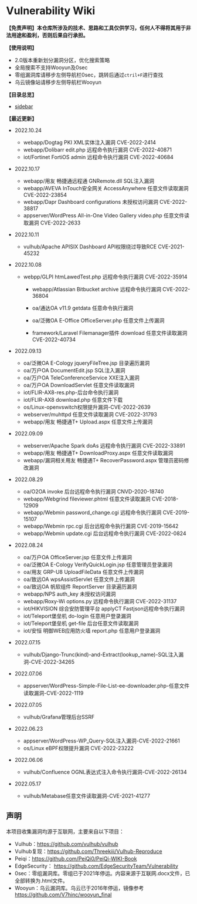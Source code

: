 # Vulnerability Wiki
**【免责声明】本仓库所涉及的技术、思路和工具仅供学习，任何人不得将其用于非法用途和盈利，否则后果自行承担。**

**【使用说明】**

- 2.0版本重新划分漏洞分区，优化搜索策略
- 全局搜索不支持Wooyun及0sec
- 零组漏洞库请移步左侧导航栏0sec，跳转后通过`ctril+F`进行查找
- 乌云镜像站请移步左侧导航栏Wooyun

**【目录总览】**

- [sidebar](_sidebar.md)

**【最近更新】**

- 2022.10.24
  - webapp/Dogtag PKI XML实体注入漏洞 CVE-2022-2414
  - webapp/Dolibarr edit.php 远程命令执行漏洞 CVE-2022-40871
  - iot/Fortinet FortiOS admin 远程命令执行漏洞 CVE-2022-40684
  
- 2022.10.17
  - webapp/用友 畅捷通远程通 GNRemote.dll SQL注入漏洞
  - webapp/AVEVA InTouch安全网关 AccessAnywhere 任意文件读取漏洞 CVE-2022-23854 
  - webapp/Dapr Dashboard configurations 未授权访问漏洞 CVE-2022-38817
  - appserver/WordPress All-in-One Video Gallery video.php 任意文件读取漏洞 CVE-2022-2633

- 2022.10.11
  - vulhub/Apache APISIX Dashboard API权限绕过导致RCE CVE-2021-45232
- 2022.10.08

  - webpp/GLPI htmLawedTest.php 远程命令执行漏洞 CVE-2022-35914
  
  
    - webapp/Atlassian Bitbucket archive 远程命令执行漏洞 CVE-2022-36804
  
  
  
    - oa/通达OA v11.9 getdata 任意命令执行漏洞
  
  
  
    - oa/泛微OA E-Office OfficeServer.php 任意文件上传漏洞
  
  
  
    - framework/Laravel Filemanager插件 download 任意文件读取漏洞 CVE-2022-40734
  


- 2022.09.13
  - oa/泛微OA E-Cology jqueryFileTree.jsp 目录遍历漏洞
  - oa/万户OA DocumentEdit.jsp SQL注入漏洞
  - oa/万户OA TeleConferenceService XXE注入漏洞
  - oa/万户OA DownloadServlet 任意文件读取漏洞  
  - iot/FLIR-AX8-res.php-后台命令执行漏洞 
  - iot/FLIR-AX8 download.php 任意文件下载
  - os/Linux-openvswitch权限提升漏洞-CVE-2022-2639 
  - webserver/muhttpd 任意文件读取漏洞 CVE-2022-31793
  - webapp/用友 畅捷通T+ Upload.aspx 任意文件上传漏洞
- 2022.09.09
  - webserver/Apache Spark doAs 远程命令执行漏洞 CVE-2022-33891
  - webapp/用友 畅捷通T+ DownloadProxy.aspx 任意文件读取漏洞
  - webapp/漏洞相关用友 畅捷通T+ RecoverPassword.aspx 管理员密码修改漏洞
- 2022.08.29
  - oa/O2OA invoke 后台远程命令执行漏洞 CNVD-2020-18740
  - webapp/Webgrind fileviewer.phtml 任意文件读取漏洞 CVE-2018-12909
  - webapp/Webmin password_change.cgi 远程命令执行漏洞 CVE-2019-15107
  - webapp/Webmin rpc.cgi 后台远程命令执行漏洞 CVE-2019-15642
  - webapp/Webmin update.cgi 后台远程命令执行漏洞 CVE-2022-0824
- 2022.08.24 
  - oa/万户OA OfficeServer.jsp 任意文件上传漏洞
  - oa/泛微OA E-Cology VerifyQuickLogin.jsp 任意管理员登录漏洞
  - oa/用友 GRP-U8 UploadFileData 任意文件上传漏洞
  - oa/致远OA wpsAssistServlet 任意文件上传漏洞
  - oa/致远OA 帆软组件 ReportServer 目录遍历漏洞
  - webapp/NPS auth_key 未授权访问漏洞
  - webapp/Roxy-Wi options.py 远程命令执行漏洞 CVE-2022-31137
  - iot/HIKVISION 综合安防管理平台 applyCT Fastjson远程命令执行漏洞
  - iot/Teleport堡垒机 do-login 任意用户登录漏洞
  - iot/Teleport堡垒机 get-file 后台任意文件读取漏洞
  - iot/安恒 明御WEB应用防火墙 report.php 任意用户登录漏洞
- 2022.07.15 
  - vulhub/Django-Trunc(kind)-and-Extract(lookup_name)-SQL注入漏洞-CVE-2022-34265

- 2022.07.06 
  - appserver/WordPress-Simple-File-List-ee-downloader.php-任意文件读取漏洞-CVE-2022-1119

- 2022.07.05 
  - vulhub/Grafana管理后台SSRF

- 2022.06.23 
  - appserver/WordPress-WP_Query-SQL注入漏洞-CVE-2022-21661
  - os/Linux eBPF权限提升漏洞 CVE-2022-23222

- 2022.06.06 
  - vulhub/Confluence OGNL表达式注入命令执行漏洞-CVE-2022-26134

- 2022.05.17
  -  vulhub/Metabase任意文件读取漏洞-CVE-2021-41277


## 声明

本项目收集漏洞均源于互联网，主要来自以下项目：

- Vulhub：https://github.com/vulhub/vulhub
- Vulhub复现：https://github.com/Threekiii/Vulhub-Reproduce
- Peiqi：https://github.com/PeiQi0/PeiQi-WIKI-Book
- EdgeSecurity： https://github.com/EdgeSecurityTeam/Vulnerability
- 0sec：零组漏洞库。零组已于2021年停运。内容来源于互联网.docx文件，已全部转换为.html文件。
- Wooyun：乌云漏洞库。乌云已于2016年停运，镜像参考 https://github.com/V7hinc/wooyun_final

